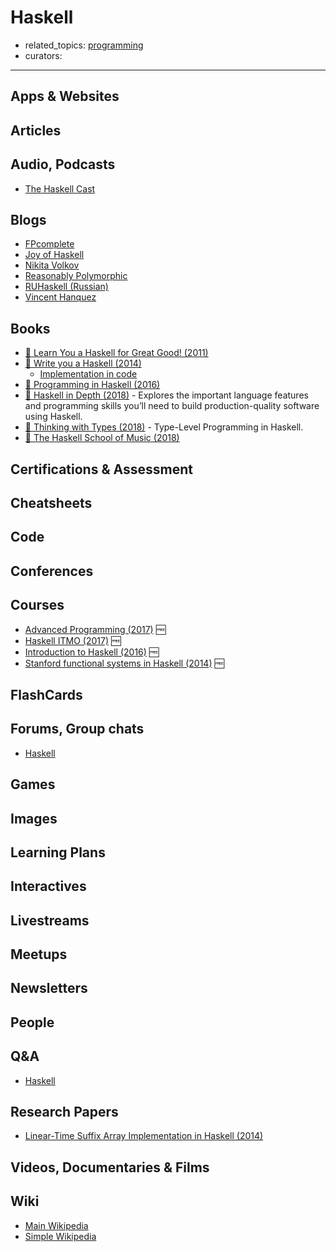 # Haskell

- related_topics: [programming](programming.md)
- curators:

------

## Apps & Websites

## Articles

## Audio, Podcasts

- [The Haskell Cast](http://www.haskellcast.com/)

## Blogs

- [FPcomplete](https://www.fpcomplete.com/)
- [Joy of Haskell](https://joyofhaskell.com/blog.html)
- [Nikita Volkov](http://nikita-volkov.github.io/)
- [Reasonably Polymorphic](http://reasonablypolymorphic.com/blog/archives/)
- [RUHaskell (Russian)](https://ruhaskell.org/)
- [Vincent Hanquez](http://tab.snarc.org/)


## Books

- [📖 Learn You a Haskell for Great Good! (2011)](http://learnyouahaskell.com/)
- [📖 Write you a Haskell (2014)](http://dev.stephendiehl.com/fun/)
  - [Implementation in code](https://github.com/AlphaMarc/WYAH)
- [📕 Programming in Haskell (2016)](http://www.goodreads.com/book/show/912217.Programming_in_Haskell)
- [📕 Haskell in Depth (2018)](https://www.manning.com/books/haskell-in-depth) - Explores the important language features and programming skills you’ll need to build production-quality software using Haskell.
- [📕 Thinking with Types (2018)](https://leanpub.com/thinking-with-types) - Type-Level Programming in Haskell.
- [📕 The Haskell School of Music (2018)](https://www.goodreads.com/book/show/18299474-the-haskell-school-of-music)


## Certifications & Assessment

## Cheatsheets

## Code

## Conferences

## Courses

- [Advanced Programming (2017)](https://www.seas.upenn.edu/~cis552/current/index.html) 🆓
- [Haskell ITMO (2017)](https://github.com/jagajaga/FP-Course-ITMO) 🆓
- [Introduction to Haskell (2016)](http://www.seas.upenn.edu/%7Ecis194/spring13/) 🆓
- [Stanford functional systems in Haskell (2014)](http://www.scs.stanford.edu/14sp-cs240h/) 🆓

## FlashCards

## Forums, Group chats

- [Haskell](https://www.reddit.com/r/haskell/)

## Games

## Images

## Learning Plans

## Interactives

## Livestreams

## Meetups

## Newsletters

## People

## Q&A

- [Haskell](https://www.quora.com/topic/Haskell-programming-language)

## Research Papers

- [Linear-Time Suffix Array Implementation in Haskell (2014)](http://www.scs.stanford.edu/14sp-cs240h/projects/isaacs_geiduscheck.pdf)

## Videos, Documentaries & Films

## Wiki
- [Main Wikipedia](https://en.wikipedia.org/wiki/Haskell_(programming_language))
- [Simple Wikipedia](https://simple.wikipedia.org/wiki/Haskell_(programming_language))
